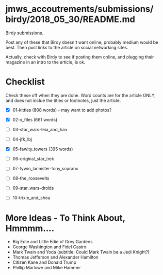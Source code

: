 
# jmws_accoutrements/submissions/birdy/2018_05_30/README.md

Birdy submissions.

Post any of these that Birdy doesn't want online, probably medium would be best.
Then post links to the article on social networking sites.

Actually, check with Birdy to see if posting them online, and plugging their magazine in an intro to the article, is ok.

# Checklist

Check these off when they are done.
Word counts are for the article ONLY, and does not inclue the titles or footnotes, just the article.

- [x] 01-kitties (808 words) - may want to add photos?
- [x] 02-x_files (661 words)
- [ ] 03-star_wars-leia_and_han
- [ ] 04-jfk_lbj
- [x] 05-fawlty_towers (395 words)
- [ ] 06-original_star_trek
- [ ] 07-tywin_lannister-tony_soprano
- [ ] 08-the_roosevelts
- [ ] 09-star_wars-droids
- [ ] 10-trixie_and_shea


# More Ideas - To Think About, Hmmmm....

- Big Edie and Little Edie of Grey Gardens
- George Washington and Fidel Castro
- Mark Twain and Yoda (subtitle: Could Mark Twain be a Jedi Knight?)
- Thomas Jefferson and Alexander Hamilton
- Citizen Kane and Donald Trump
- Phillip Marlowe and Mike Hammer



